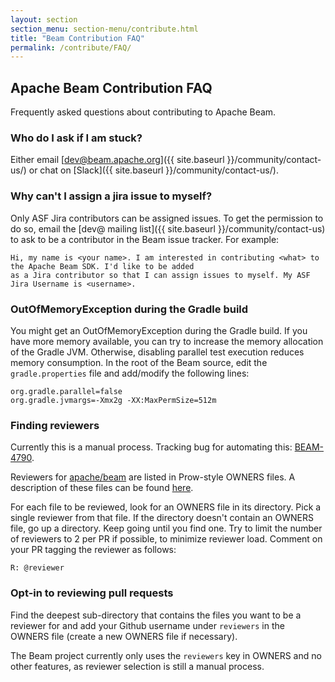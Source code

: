 ```yaml
---
layout: section
section_menu: section-menu/contribute.html
title: "Beam Contribution FAQ"
permalink: /contribute/FAQ/
---
```

<!--
Licensed under the Apache License, Version 2.0 (the "License");
you may not use this file except in compliance with the License.
You may obtain a copy of the License at

http://www.apache.org/licenses/LICENSE-2.0

Unless required by applicable law or agreed to in writing, software
distributed under the License is distributed on an "AS IS" BASIS,
WITHOUT WARRANTIES OR CONDITIONS OF ANY KIND, either express or implied.
See the License for the specific language governing permissions and
limitations under the License.
-->

## Apache Beam Contribution FAQ

Frequently asked questions about contributing to Apache Beam.

<!-- TODO(BEAM-5737): Move this to confluence wiki -->

### Who do I ask if I am stuck?

Either email [dev@beam.apache.org]({{ site.baseurl }}/community/contact-us/) or chat
on [Slack]({{ site.baseurl }}/community/contact-us/).

### Why can't I assign a jira issue to myself?

Only ASF Jira contributors can be assigned issues. To get the permission to do so, email
the [dev@ mailing list]({{ site.baseurl }}/community/contact-us)
to ask to be a contributor in the Beam issue tracker. For example:

```
Hi, my name is <your name>. I am interested in contributing <what> to the Apache Beam SDK. I'd like to be added
as a Jira contributor so that I can assign issues to myself. My ASF Jira Username is <username>.
```

### OutOfMemoryException during the Gradle build

You might get an OutOfMemoryException during the Gradle build. If you have more memory
available, you can try to increase the memory allocation of the Gradle JVM. Otherwise,
disabling parallel test execution reduces memory consumption. In the root of the Beam
source, edit the `gradle.properties` file and add/modify the following lines:

    org.gradle.parallel=false
    org.gradle.jvmargs=-Xmx2g -XX:MaxPermSize=512m

### Finding reviewers

Currently this is a manual process. Tracking bug for automating this:
[BEAM-4790](https://issues.apache.org/jira/browse/BEAM-4790).

Reviewers for [apache/beam](https://github.com/apache/beam) are listed in
Prow-style OWNERS files. A description of these files can be found
[here](https://go.k8s.io/owners).

For each file to be reviewed, look for an OWNERS file in its directory. Pick a
single reviewer from that file. If the directory doesn't contain an OWNERS file,
go up a directory. Keep going until you find one. Try to limit the number of
reviewers to 2 per PR if possible, to minimize reviewer load. Comment on your PR
tagging the reviewer as follows:

    R: @reviewer

### Opt-in to reviewing pull requests

Find the deepest sub-directory that contains the files you want to be a reviewer
for and add your Github username under `reviewers` in the OWNERS file (create a
new OWNERS file if necessary).

The Beam project currently only uses the `reviewers` key in OWNERS and no other
features, as reviewer selection is still a manual process.

<!-- TODO(BEAM-4790): If Prow write access gets approved
(https://issues.apache.org/jira/browse/INFRA-16869), document that if you are
not a committer you can still be listed as a reviewer. Just ask to get added as
a read-only collaborator to apache/beam by opening an INFRA ticket. -->


